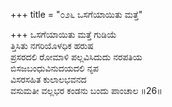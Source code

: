 +++
title = "೦೨೬ ಒಸಗೆಯಾಯಿತು ಮತ್ತೆ"

+++
ಒಸಗೆಯಾಯಿತು ಮತ್ತೆ ಗುಡಿಯೆ  
ತ್ತಿಸಿತು ನಗರಿಯೊಳಧಿಕ ಹರುಷ  
ಪ್ರಸರದಲಿ ರೋಮಾಳಿ ಪಲ್ಲವಿಸಿದುದು ನರಪತಿಯ   
ಬಿಸಜಬಂಧುವಿನುದಯದಲಿ ನೃಪ  
ವಿಸರಸಹಿತ ಕುಲಾಲಭವನದ  
ವಸುಮತೀ ವಲ್ಲಭರ ಕಂಡನು ಬಂದು ಪಾಂಚಾಲ     ॥26॥